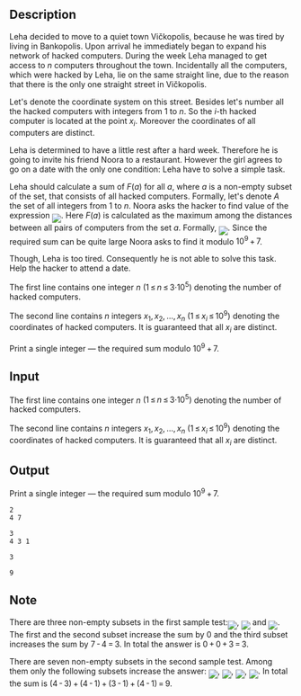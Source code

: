 ## Description

<div><p>Leha decided to move to a quiet town Vičkopolis, because he was tired by living in Bankopolis. Upon arrival he immediately began to expand his network of hacked computers. During the week Leha managed to get access to <span class="tex-span"><i>n</i></span> computers throughout the town. Incidentally all the computers, which were hacked by Leha, lie on the same straight line, due to the reason that there is the only one straight street in Vičkopolis.</p><p>Let's denote the coordinate system on this street. Besides let's number all the hacked computers with integers from <span class="tex-span">1</span> to <span class="tex-span"><i>n</i></span>. So the <span class="tex-span"><i>i</i></span>-th hacked computer is located at the point <span class="tex-span"><i>x</i><sub class="lower-index"><i>i</i></sub></span>. Moreover the coordinates of all computers are distinct. </p><p>Leha is determined to have a little rest after a hard week. Therefore he is going to invite his friend Noora to a restaurant. However the girl agrees to go on a date with the only one condition: Leha have to solve a simple task.</p><p>Leha should calculate a sum of <span class="tex-span"><i>F</i>(<i>a</i>)</span> for all <span class="tex-span"><i>a</i></span>, where <span class="tex-span"><i>a</i></span> is a non-empty subset of the set, that consists of all hacked computers. Formally, let's denote <span class="tex-span"><i>A</i></span> the set of all integers from <span class="tex-span">1</span> to <span class="tex-span"><i>n</i></span>. Noora asks the hacker to find value of the expression <img align="middle" class="tex-formula" src="file://Krdzy8tA.png" style="max-width: 100.0%;max-height: 100.0%;">. Here <span class="tex-span"><i>F</i>(<i>a</i>)</span> is calculated as the maximum among the distances between all pairs of computers from the set <span class="tex-span"><i>a</i></span>. Formally, <img align="middle" class="tex-formula" src="file://ePMPu7n8.png" style="max-width: 100.0%;max-height: 100.0%;">. Since the required sum can be quite large Noora asks to find it modulo <span class="tex-span">10<sup class="upper-index">9</sup> + 7</span>.</p><p>Though, Leha is too tired. Consequently he is not able to solve this task. Help the hacker to attend a date.</p></div><div class="input-specification"><p>The first line contains one integer <span class="tex-span"><i>n</i></span> <span class="tex-span">(1 ≤ <i>n</i> ≤ 3·10<sup class="upper-index">5</sup>)</span> denoting the number of hacked computers.</p><p>The second line contains <span class="tex-span"><i>n</i></span> integers <span class="tex-span"><i>x</i><sub class="lower-index">1</sub>, <i>x</i><sub class="lower-index">2</sub>, ..., <i>x</i><sub class="lower-index"><i>n</i></sub></span> <span class="tex-span">(1 ≤ <i>x</i><sub class="lower-index"><i>i</i></sub> ≤ 10<sup class="upper-index">9</sup>)</span> denoting the coordinates of hacked computers. It is guaranteed that all <span class="tex-span"><i>x</i><sub class="lower-index"><i>i</i></sub></span> are distinct.</p></div><div class="output-specification"><p>Print a single integer&nbsp;— the required sum modulo <span class="tex-span">10<sup class="upper-index">9</sup> + 7</span>.</p></div>

## Input

<p>The first line contains one integer <span class="tex-span"><i>n</i></span> <span class="tex-span">(1 ≤ <i>n</i> ≤ 3·10<sup class="upper-index">5</sup>)</span> denoting the number of hacked computers.</p><p>The second line contains <span class="tex-span"><i>n</i></span> integers <span class="tex-span"><i>x</i><sub class="lower-index">1</sub>, <i>x</i><sub class="lower-index">2</sub>, ..., <i>x</i><sub class="lower-index"><i>n</i></sub></span> <span class="tex-span">(1 ≤ <i>x</i><sub class="lower-index"><i>i</i></sub> ≤ 10<sup class="upper-index">9</sup>)</span> denoting the coordinates of hacked computers. It is guaranteed that all <span class="tex-span"><i>x</i><sub class="lower-index"><i>i</i></sub></span> are distinct.</p>

## Output

<p>Print a single integer&nbsp;— the required sum modulo <span class="tex-span">10<sup class="upper-index">9</sup> + 7</span>.</p>





```input1
2
4 7

```




```input2
3
4 3 1

```




```output1
3

```




```output2
9

```



## Note

<p>There are three non-empty subsets in the first sample test:<img align="middle" class="tex-formula" src="file://wHlv0Gze.png" style="max-width: 100.0%;max-height: 100.0%;">, <img align="middle" class="tex-formula" src="file://h8dnptOB.png" style="max-width: 100.0%;max-height: 100.0%;"> and <img align="middle" class="tex-formula" src="file://qcV1NZX3.png" style="max-width: 100.0%;max-height: 100.0%;">. The first and the second subset increase the sum by <span class="tex-span">0</span> and the third subset increases the sum by <span class="tex-span">7 - 4 = 3</span>. In total the answer is <span class="tex-span">0 + 0 + 3 = 3</span>.</p><p>There are seven non-empty subsets in the second sample test. Among them only the following subsets increase the answer: <img align="middle" class="tex-formula" src="file://ZTvVk16S.png" style="max-width: 100.0%;max-height: 100.0%;">, <img align="middle" class="tex-formula" src="file://zLGUemNR.png" style="max-width: 100.0%;max-height: 100.0%;">, <img align="middle" class="tex-formula" src="file://51oCp0eX.png" style="max-width: 100.0%;max-height: 100.0%;">, <img align="middle" class="tex-formula" src="file://E0UP7jXX.png" style="max-width: 100.0%;max-height: 100.0%;">. In total the sum is <span class="tex-span">(4 - 3) + (4 - 1) + (3 - 1) + (4 - 1) = 9</span>.</p>
